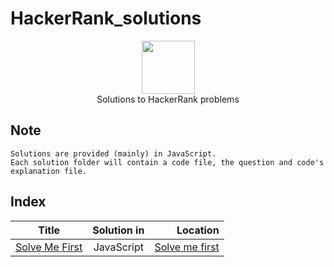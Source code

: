 # HackerRank_solutions

<p align="center">
    <a href="https://www.hackerrank.com/memon07">
        <img height=85 src="https://d3keuzeb2crhkn.cloudfront.net/hackerrank/assets/styleguide/logo_wordmark-f5c5eb61ab0a154c3ed9eda24d0b9e31.svg">
    </a>
    <br>Solutions to HackerRank problems
</p>

## Note
```
Solutions are provided (mainly) in JavaScript.
Each solution folder will contain a code file, the question and code's explanation file.  

```

## Index
| Title       | Solution in           | Location  |
| ------------- |:-------------:| -----:|
| [Solve Me First](https://www.hackerrank.com/challenges/solve-me-first/problem)     | JavaScript | [Solve me first](https://github.com/memon07/HackerRank_solutions/blob/master/Problem%20Solving/Solve%20me%20first/solution.js) |
